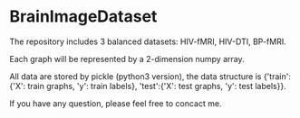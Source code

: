 # BrainImageDataset

The repository includes 3 balanced datasets: HIV-fMRI, HIV-DTI, BP-fMRI.

Each graph will be represented by a 2-dimension numpy array.

All data are stored by pickle (python3 version), the data structure is {'train': {'X': train graphs, 'y': train labels}, 'test':{'X': test graphs, 'y': test labels}}. 

If you have any question, please feel free to concact me.

